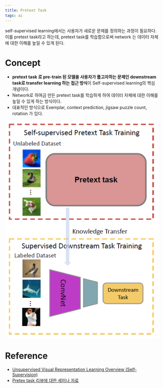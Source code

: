```yaml
---
title: Pretext Task
tags: ai
---
```


self-supervised learning에서는 사용자가 새로운 문제를 정의하는 과정이 필요하다. 이를 pretext task라고 하는데, pretext task를 학습함으로써 network 는 데이터 자체에 대한 이해를 높일 수 있게 된다.

<!--more-->

# Concept

- **pretext task 로 pre-train 된 모델을 사용자가 풀고자하는 문제인 downstream task로 transfer learning 하는 접근 방식**이 Self-supervised learning의 핵심개념이다.  
- Network로 하여금 만든 pretext task를 학습하게 하여 데이터 자체에 대한 이해를 높일 수 있게 하는 방식이다.
- 대표적인 방식으로 Exemplar, context prediction, jigsaw puzzle count, rotation 가 있다.

![](/assets/images/21-09-04-self-supervised-learning-2021-09-04-16-00-10.png)


# Reference

- [Unsupervised Visual Representation Learning Overview (Self-Supervision)](https://seongkyun.github.io/study/2019/11/29/unsupervised/)
- [Pretex task 리뷰에 대한 세미나 자료](http://dmqm.korea.ac.kr/activity/seminar/284)